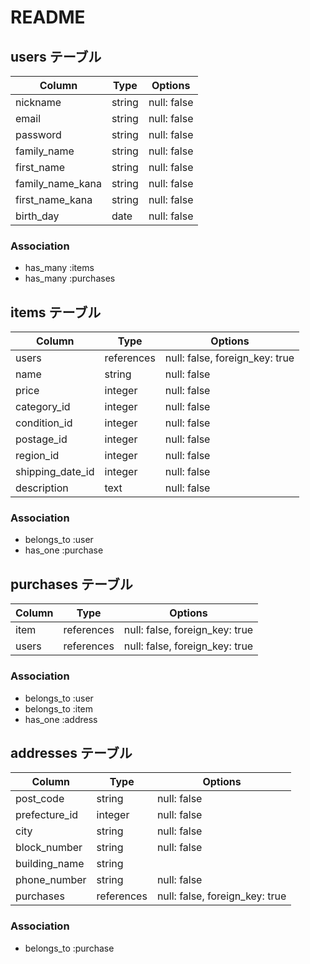 # README


## users テーブル

| Column           | Type         | Options                 |
|------------------|--------------|-------------------------|
| nickname         | string       | null: false             |
| email            | string       | null: false             |
| password         | string       | null: false             |
| family_name      | string       | null: false             |
| first_name       | string       | null: false             |
| family_name_kana | string       | null: false             |
| first_name_kana  | string       | null: false             |
| birth_day        | date         | null: false             |

### Association

* has_many :items
* has_many :purchases


## items テーブル

| Column           | Type         | Options                        |
|------------------|--------------|--------------------------------|
| users            | references   | null: false, foreign_key: true |
| name             | string       | null: false                    |
| price            | integer      | null: false                    |
| category_id      | integer      | null: false                    |
| condition_id     | integer      | null: false                    |
| postage_id       | integer      | null: false                    |
| region_id        | integer      | null: false                    |
| shipping_date_id | integer      | null: false                    |
| description      | text         | null: false                    |

### Association

- belongs_to :user
- has_one    :purchase


## purchases テーブル

| Column           | Type         | Options                        |
|------------------|--------------|--------------------------------|
| item             | references   | null: false, foreign_key: true |
| users            | references   | null: false, foreign_key: true |

### Association

- belongs_to :user
- belongs_to :item
- has_one    :address


## addresses テーブル

| Column           | Type         | Options                        |
|------------------|--------------|--------------------------------|
| post_code        | string       | null: false                    |
| prefecture_id    | integer      | null: false                    |
| city             | string       | null: false                    |
| block_number     | string       | null: false                    |
| building_name    | string       |                                |
| phone_number     | string       | null: false                    |
| purchases        | references   | null: false, foreign_key: true |

### Association

- belongs_to :purchase




